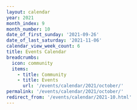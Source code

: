 ```yaml
---
layout: calendar
year: 2021
month_index: 9
month_number: 10
date_of_first_sunday: '2021-09-26'
date_of_last_saturday: '2021-11-06'
calendar_view_week_count: 6
title: Events Calendar
breadcrumbs:
  icon: community
  items:
    - title: Community
    - title: Events
      url: '/events/calendar/2021/october/'
permalink: '/events/calendar/2021/october/'
redirect_from: '/events/calendar/2021-10.html'
---
```


